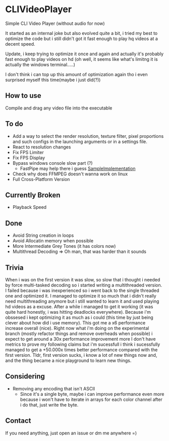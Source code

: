 # CLIVideoPlayer

Simple CLI Video Player (without audio for now)

It started as an internal joke but also evolved quite a bit, i tried my best to optimize the code but i still didn't got it fast enough to play hq videos at a decent speed.

Update, i keep trying to optimize it once and again and actually it's probably fast enough to play videos on hd (oh well, it seems like what's limitng it is actually the windows terminal.....)

I don't think i can top up this amount of optimization again tho i even surprised myself this time(maybe i just did(?))

## 

## How to use

Compile and drag any video file into the executable

## To do

* Add a way to select the render resolution, texture filter, pixel proportions and such configs in the launching arguments or in a settings file.
* React to resolution changes
* Fix FPS Limiter
* Fix FPS Display
* Bypass windows console slow part (?)
  * FastPipe may help there i guess [SampleImplementation](https://github.com/cmuratori/termbench/blob/main/fast_pipe.h)
* Check why does FFMPEG doesn't wanna work on linux
* Full Cross-Platform Version

## Currently Broken

* Playback Speed

## Done

* Avoid String creation in loops
* Avoid Allocatin memory when possible
* More Intermediate Grey Tones (it has colors now)
* Multithread Decoding => Oh man, that was harder than it sounds

## Trivia

When i was on the first version it was slow, so slow that i thought i needed by force multi-tasked decoding so i started writing a multithreaded version.
I failed because i was inexperienced so i went back to the single threaded one and optimized it.
I managed to optimize it so much that i didn't really need multithreading anymore but i still wanted to learn it and used playing hd videos as a excuse.
After a while i managed to get it working (it was quite hard honestly, i was hitting deadlocks everywhere).
Because i'm obssesed i kept optimizing it as much as i could (this time by just being clever about how did i use memory).
This got me a x6 performance increase overall (nice).
Right now what i'm doing on the experimental branch (mostly refactor things and remove overheads when possible) i expect to get around a 30x performance improvement more
I don't have metrics to prove my following claims but i'm sucessfull i think i sucessfully managed to get a +50.000x times better performance compared with the first version.
Tldr, first version sucks, i know a lot of new things now and, and the thing became a nice playground to learn new things.

## Considering

* Removing any encoding that isn't ASCII
  * Since it's a single byte, maybe i can improve performance even more because i won't have to iterate in arrays for each color channel after i do that, just write the byte. 

## Contact

If you need anything, just open an issue or dm me anywhere =)
